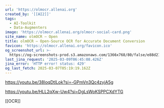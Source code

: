 ```yaml
---
url: 'https://olmocr.allenai.org'
created_by: '[[AI2]]'
tags:
  - AI-Toolkit
  - Data-Augmenters
image: 'https://olmocr.allenai.org/olmocr-social-card.png'
site_name: olmOCR – Open
title: olmOCR – Open-Source OCR for Accurate Document Conversion
favicon: 'https://olmocr.allenai.org/favicon.ico'
og_screenshot_url: >-
  https://og-screenshots-prod.s3.amazonaws.com/1366x768/80/false/e88d212fe5067a4b590e35b2610b5026e8c8001f8c31b544e4644e735bd1126b.jpeg
last_jina_request: '2025-03-09T06:45:08.426Z'
jina_error: 'HTTP error! status: 429'
og_last_fetch: 2025-03-07T05:19:19.162Z
---
```


https://youtu.be/38loqDtlLok?si=-GPmVn3Qc4zyjA5g

https://youtu.be/HLL2qXw-Uw4?si=DgLsWoKSPPCXdYTG

[[OCR]]
